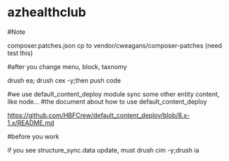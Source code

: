 # azhealthclub

#Note

composer.patches.json cp to vendor/cweagans/composer-patches (need test this)

#after you change menu, block, taxnomy

drush ea; drush cex -y;then push code

#we use default_content_deploy module sync some other entity content, like node...
#the document about how to use default_content_deploy

https://github.com/HBFCrew/default_content_deploy/blob/8.x-1.x/README.md


#before you work

if you see structure_sync.data update, must
drush cim -y;drush ia
